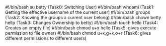 #!/bin/bash
su betty  (Task0: Switching User)
#!/bin/bash
whoami   (Task1: Getting the effective username of the current user)
#!/bin/bash
groups (Task2: Knowing the groups a current user belong)
#!/bin/bash
chown betty hellp (Task3: Changes Ownership to betty)
#!/bin/bash
touch hello (Task4: Creates an empty file)
#!/bin/bash
chmod u+x hello (Task5: gives execute permission to file owner)
#!/bin/bash
chmod u+x,g+x,o+r (Task6: gives different permissions to different users)
 
